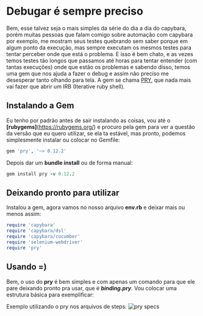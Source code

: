 # Debugar é sempre preciso

Bem, esse talvez seja o mais simples da série do dia a dia do capybara, porém muitas pessoas que falam comigo sobre automação com capybara por exemplo, me mostram seus testes quebrando sem saber porque em algum ponto da execução, mas sempre executam os mesmos testes para tentar perceber onde que está o problema. E isso é bem chato, e as vezes temos testes tão longos que passamos até horas para tentar entender (com tantas execuções) onde que estão os problemas e sabendo disso, temos uma gem que nos ajuda a fazer o debug e assim não preciso me desesperar tanto olhando para tela. A gem se chama [PRY](https://github.com/pry/pry), que nada mais vai fazer que abrir um IRB (Iterative ruby shell).

## Instalando a Gem

Eu tenho por padrão antes de sair instalando as coisas, vou até o **[rubygems]**(https://rubygems.org/) e procuro pela gem para ver a questão da versão que eu quero utilizar, se ela ta estável, mas pronto, podemos simplesmente instalar ou colocar no Gemfile:

```ruby
gem 'pry', '~> 0.12.2'
``` 
Depois dar um **bundle install** ou de forma manual:

```ruby
gem install pry -v 0.12.2
``` 

## Deixando pronto para utilizar

Instalou a gem, agora vamos no nosso arquivo **env.rb** e deixar mais ou menos assim: 

```ruby
require 'capybara'
require 'capybara/dsl'
require 'capybara/cucumber'
require 'selenium-webdriver'
require 'pry'
```

## Usando =)

Bem, o uso do **pry** é bem simples e com apenas um comando para que ele pare deixando pronto pra usar, que é ***binding.pry***. Vou colocar uma estrutura básica para exemplificar: 

Exemplo utilizando o pry nos arquivos de steps:
![pry specs](https://github.com/thiagomarquessp/dia-a-dia-capybara/tree/TP-DebugPry/DegugComPry/common-images/steps-pry.png)
